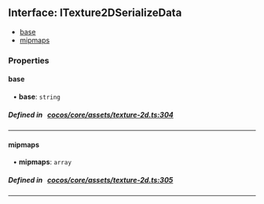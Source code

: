 ## Interface: ITexture2DSerializeData

- [base](#base)
- [mipmaps](#mipmaps)

### Properties

#### base

<div style="margin-left: 10px;">


• **base**: ``string``

</div>

##### Defined in &nbsp;   [cocos/core/assets/texture-2d.ts:304](https://github.com/cocos-creator/engine/blob/c7bf6b8a9/cocos/core/assets/texture-2d.ts#L304)&nbsp;
___
#### mipmaps

<div style="margin-left: 10px;">


• **mipmaps**: ``array``

</div>

##### Defined in &nbsp;   [cocos/core/assets/texture-2d.ts:305](https://github.com/cocos-creator/engine/blob/c7bf6b8a9/cocos/core/assets/texture-2d.ts#L305)&nbsp;
___
